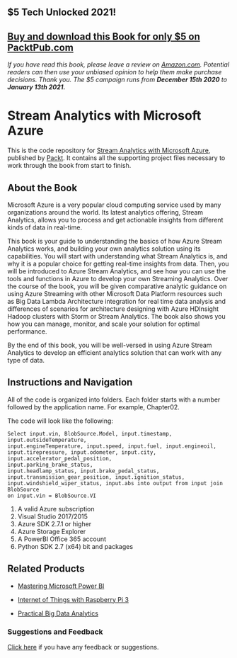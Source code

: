 ## $5 Tech Unlocked 2021!
[Buy and download this Book for only $5 on PacktPub.com](https://www.packtpub.com/product/stream-analytics-with-microsoft-azure/9781788395908)
-----
*If you have read this book, please leave a review on [Amazon.com](https://www.amazon.com/gp/product/1788395905).     Potential readers can then use your unbiased opinion to help them make purchase decisions. Thank you. The $5 campaign         runs from __December 15th 2020__ to __January 13th 2021.__*

# Stream Analytics with Microsoft Azure
This is the code repository for [Stream Analytics with Microsoft Azure](https://www.packtpub.com/big-data-and-business-intelligence/stream-analytics-microsoft-azure?utm_source=github&utm_medium=repository&utm_campaign=9781788395908), published by [Packt](https://www.packtpub.com/?utm_source=github). It contains all the supporting project files necessary to work through the book from start to finish.
## About the Book
Microsoft Azure is a very popular cloud computing service used by many organizations around the world. Its latest analytics offering, Stream Analytics, allows you to process and get actionable insights from different kinds of data in real-time.

This book is your guide to understanding the basics of how Azure Stream Analytics works, and building your own analytics solution using its capabilities. You will start with understanding what Stream Analytics is, and why it is a popular choice for getting real-time insights from data. Then, you will be introduced to Azure Stream Analytics, and see how you can use the tools and functions in Azure to develop your own Streaming Analytics. Over the course of the book, you will be given comparative analytic guidance on using Azure Streaming with other Microsoft Data Platform resources such as Big Data Lambda Architecture integration for real time data analysis and differences of scenarios for architecture designing with Azure HDInsight Hadoop clusters with Storm or Stream Analytics. The book also shows you how you can manage, monitor, and scale your solution for optimal performance.

By the end of this book, you will be well-versed in using Azure Stream Analytics to develop an efficient analytics solution that can work with any type of data.

## Instructions and Navigation
All of the code is organized into folders. Each folder starts with a number followed by the application name. For example, Chapter02.



The code will look like the following:
```
Select input.vin, BlobSource.Model, input.timestamp,
input.outsideTemperature,
input.engineTemperature, input.speed, input.fuel, input.engineoil,
input.tirepressure, input.odometer, input.city,
input.accelerator_pedal_position,
input.parking_brake_status,
input.headlamp_status, input.brake_pedal_status,
input.transmission_gear_position, input.ignition_status,
input.windshield_wiper_status, input.abs into output from input join
BlobSource
on input.vin = BlobSource.VI
```

1. A valid Azure subscription
2. Visual Studio 2017/2015
3. Azure SDK 2.7.1 or higher
4. Azure Storage Explorer
5. A PowerBI Office 365 account
6. Python SDK 2.7 (x64) bit and packages

## Related Products
* [Mastering Microsoft Power BI](https://www.packtpub.com/big-data-and-business-intelligence/mastering-microsoft-power-bi?utm_source=github&utm_medium=repository&utm_campaign=9781788297233)

* [Internet of Things with Raspberry Pi 3](https://www.packtpub.com/virtualization-and-cloud/internet-things-raspberry-pi-3?utm_source=github&utm_medium=repository&utm_campaign=9781788627405)

* [Practical Big Data Analytics](https://www.packtpub.com/big-data-and-business-intelligence/practical-big-data-analytics?utm_source=github&utm_medium=repository&utm_campaign=9781783554393)

### Suggestions and Feedback
[Click here](https://docs.google.com/forms/d/e/1FAIpQLSe5qwunkGf6PUvzPirPDtuy1Du5Rlzew23UBp2S-P3wB-GcwQ/viewform) if you have any feedback or suggestions.

